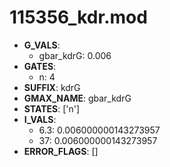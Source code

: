# 115356_kdr.mod

- **G_VALS**:
  - gbar_kdrG: 0.006
- **GATES**:
  - n: 4
- **SUFFIX**: kdrG
- **GMAX_NAME**: gbar_kdrG
- **STATES**: ['n']
- **I_VALS**:
  - 6.3: 0.006000000143273957
  - 37: 0.006000000143273957
- **ERROR_FLAGS**: []
